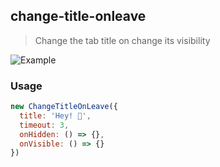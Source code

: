 ## change-title-onleave

> Change the tab title on change its visibility

![Example](https://github.com/alisonmonteiro/change-title-onleave/blob/master/images/example.gif)


### Usage

```js
new ChangeTitleOnLeave({
  title: 'Hey! 👀',
  timeout: 3,
  onHidden: () => {},
  onVisible: () => {}
})
```
